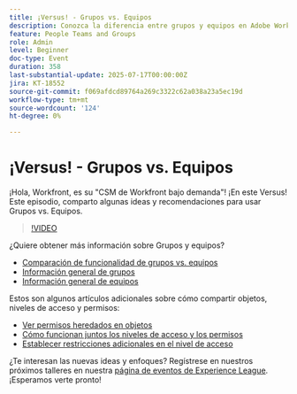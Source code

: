 ```yaml
---
title: ¡Versus! - Grupos vs. Equipos
description: Conozca la diferencia entre grupos y equipos en Adobe Workfront para mejorar la estructura, la colaboración y la administración de tareas.
feature: People Teams and Groups
role: Admin
level: Beginner
doc-type: Event
duration: 358
last-substantial-update: 2025-07-17T00:00:00Z
jira: KT-18552
source-git-commit: f069afdcd89764a269c3322c62a038a23a5ec19d
workflow-type: tm+mt
source-wordcount: '124'
ht-degree: 0%

---
```



# ¡Versus! - Grupos vs. Equipos

¡Hola, Workfront, es su &quot;CSM de Workfront bajo demanda&quot;! ¡En este Versus! Este episodio, comparto algunas ideas y recomendaciones para usar Grupos vs. Equipos.

>[!VIDEO](https://video.tv.adobe.com/v/3465273/?learn=on&enablevpops)

¿Quiere obtener más información sobre Grupos y equipos?

* [Comparación de funcionalidad de grupos vs. equipos](https://experienceleague.adobe.com/es/docs/workfront/using/teams-groups/work-with-groups-teams/understanding-differences-and-similarities-between-groups-and-teams)
* [Información general de grupos](https://experienceleague.adobe.com/es/docs/workfront/using/administration-and-setup/manage-groups/groups/groups)
* [Información general de equipos](https://experienceleague.adobe.com/es/docs/workfront/using/teams-groups/create-manage-teams/teams-overview)

Estos son algunos artículos adicionales sobre cómo compartir objetos, niveles de acceso y permisos:

* [Ver permisos heredados en objetos](https://experienceleague.adobe.com/es/docs/workfront/using/basics/grant-request-object-permissions/view-inherited-permissions-on-objects)
* [Cómo funcionan juntos los niveles de acceso y los permisos](https://experienceleague.adobe.com/es/docs/workfront/using/administration-and-setup/add-users/access-levels/access-level-overview#how-access-levels-and-permissions-work-together)
* [Establecer restricciones adicionales en el nivel de acceso](https://experienceleague.adobe.com/es/docs/workfront/using/administration-and-setup/add-users/configure-access/create-modify-access-levels#planner-users:~:text=Click%20Set%20additional%20restrictions%2C%20then%20set%20any%20of%20the%20following%20restrictions%20for%20the%20access%20level)

¿Te interesan las nuevas ideas y enfoques? Regístrese en nuestros próximos talleres en nuestra [página de eventos de Experience League](https://experienceleague.adobe.com/es/events?filters=Workfront). ¡Esperamos verte pronto!


